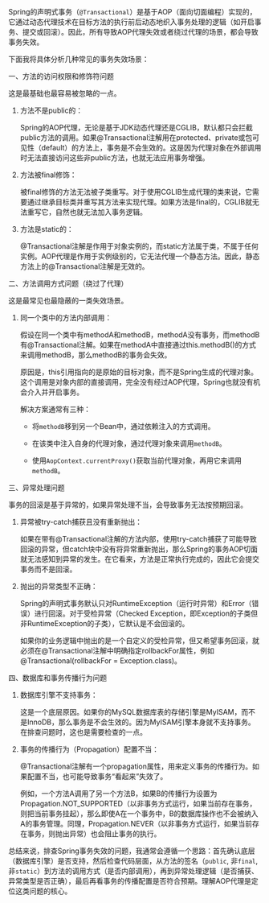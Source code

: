 
Spring的声明式事务（`@Transactional`）是基于AOP（面向切面编程）实现的，它通过动态代理技术在目标方法的执行前后动态地织入事务处理的逻辑（如开启事务、提交或回滚）。因此，所有导致AOP代理失效或者绕过代理的场景，都会导致事务失效。

下面我将具体分析几种常见的事务失效场景：

一、方法的访问权限和修饰符问题

这是最基础也最容易被忽略的一点。

1. 方法不是public的：
    
    Spring的AOP代理，无论是基于JDK动态代理还是CGLIB，默认都只会拦截public方法的调用。如果@Transactional注解用在protected、private或包可见性（default）的方法上，事务是不会生效的。这是因为代理对象在外部调用时无法直接访问这些非public方法，也就无法应用事务增强。
    
2. 方法被final修饰：
    
    被final修饰的方法无法被子类重写。对于使用CGLIB生成代理的类来说，它需要通过继承目标类并重写其方法来实现代理。如果方法是final的，CGLIB就无法重写它，自然也就无法加入事务逻辑。
    
3. 方法是static的：
    
    @Transactional注解是作用于对象实例的，而static方法属于类，不属于任何实例。AOP代理是作用于实例级别的，它无法代理一个静态方法。因此，静态方法上的@Transactional注解是无效的。
    

二、方法调用方式问题（绕过了代理）

这是最常见也最隐蔽的一类失效场景。

1. 同一个类中的方法内部调用：
    
    假设在同一个类中有methodA和methodB，methodA没有事务，而methodB有@Transactional注解。如果在methodA中直接通过this.methodB()的方式来调用methodB，那么methodB的事务会失效。
    
    原因是，this引用指向的是原始的目标对象，而不是Spring生成的代理对象。这个调用是对象内部的直接调用，完全没有经过AOP代理，Spring也就没有机会介入并开启事务。
    
    解决方案通常有三种：
    
    - 将`methodB`移到另一个Bean中，通过依赖注入的方式调用。
        
    - 在该类中注入自身的代理对象，通过代理对象来调用`methodB`。
        
    - 使用`AopContext.currentProxy()`获取当前代理对象，再用它来调用`methodB`。
        

三、异常处理问题

事务的回滚是基于异常的，如果异常处理不当，会导致事务无法按预期回滚。

1. 异常被try-catch捕获且没有重新抛出：
    
    如果在带有@Transactional注解的方法内部，使用try-catch捕获了可能导致回滚的异常，但catch块中没有将异常重新抛出，那么Spring的事务AOP切面就无法感知到异常的发生。在它看来，方法是正常执行完成的，因此它会提交事务而不是回滚。
    
2. 抛出的异常类型不正确：
    
    Spring的声明式事务默认只对RuntimeException（运行时异常）和Error（错误）进行回滚。对于受检异常（Checked Exception，即Exception的子类但非RuntimeException的子类），它默认是不会回滚的。
    
    如果你的业务逻辑中抛出的是一个自定义的受检异常，但又希望事务回滚，就必须在@Transactional注解中明确指定rollbackFor属性，例如 @Transactional(rollbackFor = Exception.class)。
    

四、数据库和事务传播行为问题

1. 数据库引擎不支持事务：
    
    这是一个底层原因。如果你的MySQL数据库表的存储引擎是MyISAM，而不是InnoDB，那么事务是不会生效的。因为MyISAM引擎本身就不支持事务。在排查问题时，这也是需要检查的一点。
    
2. 事务的传播行为（Propagation）配置不当：
    
    @Transactional注解有一个propagation属性，用来定义事务的传播行为。如果配置不当，也可能导致事务“看起来”失效了。
    
    例如，一个方法A调用了另一个方法B，如果B的传播行为设置为Propagation.NOT_SUPPORTED（以非事务方式运行，如果当前存在事务，则把当前事务挂起），那么即使A在一个事务中，B的数据库操作也不会被纳入A的事务管理。同理，Propagation.NEVER（以非事务方式运行，如果当前存在事务，则抛出异常）也会阻止事务的执行。
    

总结来说，排查Spring事务失效的问题，我通常会遵循一个思路：首先确认底层（数据库引擎）是否支持，然后检查代码层面，从方法的签名（`public`, 非`final`, 非`static`）到方法的调用方式（是否内部调用），再到异常处理逻辑（是否捕获、异常类型是否正确），最后再看事务的传播配置是否符合预期。理解AOP代理是定位这类问题的核心。

